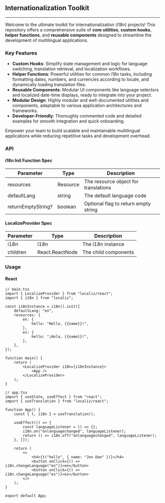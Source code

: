## Internationalization Toolkit

---

Welcome to the ultimate toolkit for internationalization (i18n) projects! This repository offers a comprehensive suite of **core utilities**, **custom hooks**, **helper functions**, and **reusable components** designed to streamline the development of multilingual applications.

### Key Features

- **Custom Hooks**: Simplify state management and logic for language switching, translation retrieval, and localization workflows.
- **Helper Functions**: Powerful utilities for common i18n tasks, including formatting dates, numbers, and currencies according to locale, and dynamically loading translation files.
- **Reusable Components**: Modular UI components like language selectors and localized date-time displays, ready to integrate into your project.
- **Modular Design**: Highly modular and well-documented utilities and components, adaptable to various application architectures and frameworks.
- **Developer-Friendly**: Thoroughly commented code and detailed examples for smooth integration and quick onboarding.

Empower your team to build scalable and maintainable multilingual applications while reducing repetitive tasks and development overhead.


### API 

#### i18n Init Function Spec

| Parameter          | Type      | Description                          |
|--------------------|-----------|--------------------------------------|
| resources          | Resource  | The resource object for translations |
| defaultLang        | string    | The default language code            |
| returnEmptyString? | boolean   | Optional flag to return empty string |

#### LocalizeProvider Spec

| Parameter | Type             | Description                          |
|-----------|------------------|--------------------------------------|
| i18n      | I18n             | The i18n instance                    |
| children  | React.ReactNode  | The child components                 |


### Usage

#### React
```tsx
// main.tsx
import { LocalizeProvider } from "localiz/react";
import { i18n } from "localiz";

const i18nInstance = i18n().init({
    defaultLang: "en",
    resources: {
        en: {
            hello: "Hello, {{name}}!",
        },
        es: {
            hello: "¡Hola, {{name}}!",
        },
    },
});

function main() {
    return (
        <LocalizeProvider i18n={i18nInstance}>
            <App />
        </LocalizeProvider>
    );
}

// app.tsx
import { useState, useEffect } from "react";
import { useTranslation } from "localiz/react";

function App() {
    const { t, i18n } = useTranslation();

    useEffect(() => {
        const languageListener = () => {};
        i18n.on("onlanguagechanged", languageListener);
        return () => i18n.off("onlanguagechanged", languageListener);
    }, []);

    return (
        <>
            <h4>{t("hello", { name: "Jon Doe" })}</h4>
            <button onClick={() => i18n.changeLanguage("en")}>en</button>
            <button onClick={() => i18n.changeLanguage("es")}>es</button>
        </>
    );
}

export default App;
```
